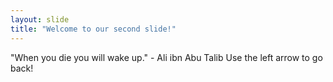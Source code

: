 ```yaml
---
layout: slide
title: "Welcome to our second slide!"
---
```

"When you die you will wake up." - Ali ibn Abu Talib
Use the left arrow to go back!
